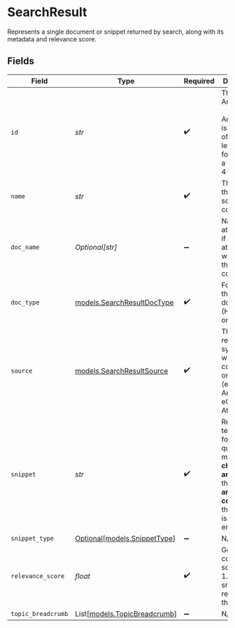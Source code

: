 # SearchResult

Represents a single document or snippet returned by search, along with its metadata and relevance score.


## Fields

| Field                                                                                                                                          | Type                                                                                                                                           | Required                                                                                                                                       | Description                                                                                                                                    | Example                                                                                                                                        |
| ---------------------------------------------------------------------------------------------------------------------------------------------- | ---------------------------------------------------------------------------------------------------------------------------------------------- | ---------------------------------------------------------------------------------------------------------------------------------------------- | ---------------------------------------------------------------------------------------------------------------------------------------------- | ---------------------------------------------------------------------------------------------------------------------------------------------- |
| `id`                                                                                                                                           | *str*                                                                                                                                          | :heavy_check_mark:                                                                                                                             | The ID of the Article. <br><br> An Article ID is composed of a 2-4 letter prefix, followed by a dash and 4-15 digits.                          | PROD-48192                                                                                                                                     |
| `name`                                                                                                                                         | *str*                                                                                                                                          | :heavy_check_mark:                                                                                                                             | The name of the Article or source content.                                                                                                     | Lending FAQs                                                                                                                                   |
| `doc_name`                                                                                                                                     | *Optional[str]*                                                                                                                                | :heavy_minus_sign:                                                                                                                             | Name of the attachment, if an attachment was used as the source content.                                                                       |                                                                                                                                                |
| `doc_type`                                                                                                                                     | [models.SearchResultDocType](../models/searchresultdoctype.md)                                                                                 | :heavy_check_mark:                                                                                                                             | Format of the source document (HTML, Doc, or PDF).                                                                                             |                                                                                                                                                |
| `source`                                                                                                                                       | [models.SearchResultSource](../models/searchresultsource.md)                                                                                   | :heavy_check_mark:                                                                                                                             | The repository or system where the content originated (e.g., eGain Article, eGain Attachment).                                                 |                                                                                                                                                |
| `snippet`                                                                                                                                      | *str*                                                                                                                                          | :heavy_check_mark:                                                                                                                             | Retrieved text returned for the query. This may be a **chunk of an article** or the **entire article content** if the content is small enough. | Fair lending is a part of...                                                                                                                   |
| `snippet_type`                                                                                                                                 | [Optional[models.SnippetType]](../models/snippettype.md)                                                                                       | :heavy_minus_sign:                                                                                                                             | N/A                                                                                                                                            |                                                                                                                                                |
| `relevance_score`                                                                                                                              | *float*                                                                                                                                        | :heavy_check_mark:                                                                                                                             | Generated confidence score (0.0-1.0) for the snippet's relevance to the query.                                                                 |                                                                                                                                                |
| `topic_breadcrumb`                                                                                                                             | List[[models.TopicBreadcrumb](../models/topicbreadcrumb.md)]                                                                                   | :heavy_minus_sign:                                                                                                                             | N/A                                                                                                                                            |                                                                                                                                                |